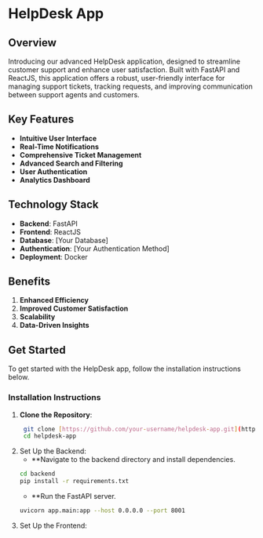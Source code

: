 # HelpDesk App

## Overview

Introducing our advanced HelpDesk application, designed to streamline customer support and enhance user satisfaction. Built with FastAPI and ReactJS, this application offers a robust, user-friendly interface for managing support tickets, tracking requests, and improving communication between support agents and customers.

## Key Features

- **Intuitive User Interface**
- **Real-Time Notifications**
- **Comprehensive Ticket Management**
- **Advanced Search and Filtering**
- **User Authentication**
- **Analytics Dashboard**

## Technology Stack

- **Backend**: FastAPI
- **Frontend**: ReactJS
- **Database**: [Your Database]
- **Authentication**: [Your Authentication Method]
- **Deployment**: Docker

## Benefits

1. **Enhanced Efficiency**
2. **Improved Customer Satisfaction**
3. **Scalability**
4. **Data-Driven Insights**

## Get Started

To get started with the HelpDesk app, follow the installation instructions below.

### Installation Instructions

1. **Clone the Repository**:
   ```bash
    git clone [https://github.com/your-username/helpdesk-app.git](https://github.com/SurajTaradale/helpdesk_app.git)
    cd helpdesk-app
   ```
2. Set Up the Backend:
   - **Navigate to the backend directory and install dependencies.
   ```bash
   cd backend
   pip install -r requirements.txt
   ```
   - **Run the FastAPI server.
    ```bash
    uvicorn app.main:app --host 0.0.0.0 --port 8001
   ```
3. Set Up the Frontend:
